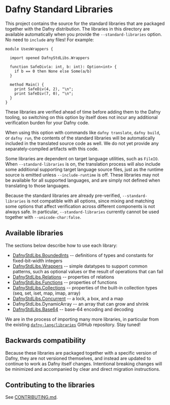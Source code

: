 # Dafny Standard Libraries

This project contains the source for the standard libraries
that are packaged together with the Dafny distribution.
The libraries in this directory are available automatically
when you provide the `--standard-libraries` option.
No need to `include` any files! For example:

<!-- %check-verify -->
```dafny
module UsesWrappers {

  import opened DafnyStdLibs.Wrappers

  function SafeDiv(a: int, b: int): Option<int> {
    if b == 0 then None else Some(a/b)
  }

  method Main() {
    print SafeDiv(4, 2), "\n";
    print SafeDiv(7, 0), "\n";
  }
}
```

These libraries are verified ahead of time before adding them to the Dafny tooling,
so switching on this option by itself does not incur any additional verification burden for your Dafny code.

When using this option with commands like `dafny translate`, `dafny build`, or `dafny run`,
the contents of the standard libraries will be automatically included in the translated source code as well.
We do not yet provide any separately-compiled artifacts with this code.

Some libraries are dependent on target language utilities, such as `FileIO`.
When `--standard-libraries` is on,
the translation process will also include some additional supporting target language source files,
just as the runtime source is emitted unless `--include-runtime` is off.
These libraries may not be available for all supported languages,
and are simply not defined when translating to those languages.

Because the standard libraries are already pre-verified, `--standard-libraries` is not compatible with all options,
since mixing and matching some options that affect verification across different components is not always safe.
In particular, `--standard-libraries` currently cannot be used together with `--unicode-char:false`.

## Available libraries

The sections below describe how to use each library:

- [DafnyStdLibs.BoundedInts](src/DafnyStdLibs/BoundedInts) -- definitions of types and constants for fixed-bit-width integers
- [DafnyStdLibs.Wrappers](src/DafnyStdLibs/Wrappers) -- simple datatypes to support common patterns, such as optional values or the result of operations that can fail
- [DafnyStdLibs.Relations](src/DafnyStdLibs/Relations) -- properties of relations
- [DafnyStdLibs.Functions](src/DafnyStdLibs/Functions) -- properties of functions
- [DafnyStdLibs.Collections](src/DafnyStdLibs/Collections) -- properties of the built-in collection types (seq, set, iset, map, imap, array)
- [DafnyStdLibs.Concurrent](src/DafnyStdLibs/Concurrent) -- a lock, a box, and a map
- DafnyStdLibs.DynamicArray -- an array that can grow and shrink
- [DafnyStdLibs.Base64](src/DafnyStdLibs/Base64) -- base-64 encoding and decoding

We are in the process of importing many more libraries,
in particular from the existing [`dafny-lang/libraries`](https://github.com/dafny-lang/libraries) GitHub repository.
Stay tuned!

## Backwards compatibility

Because these libraries are packaged together with a specific version of Dafny,
they are not versioned themselves, and instead are updated to continue to work as Dafny itself changes.
Intentional breaking changes will be minimized and accompanied by clear and direct migration instructions.

## Contributing to the libraries

See [CONTRIBUTING.md](CONTRIBUTING.md).
